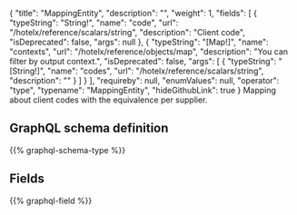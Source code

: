 {
  "title": "MappingEntity",
  "description": "",
  "weight": 1,
  "fields": [
    {
      "typeString": "String!",
      "name": "code",
      "url": "/hotelx/reference/scalars/string",
      "description": "Client code",
      "isDeprecated": false,
      "args": null
    },
    {
      "typeString": "[Map!]",
      "name": "contexts",
      "url": "/hotelx/reference/objects/map",
      "description": "You can filter by output context.",
      "isDeprecated": false,
      "args": [
        {
          "typeString": "[String!]",
          "name": "codes",
          "url": "/hotelx/reference/scalars/string",
          "description": ""
        }
      ]
    }
  ],
  "requireby": null,
  "enumValues": null,
  "operator": "type",
  "typename": "MappingEntity",
  "hideGithubLink": true
}
Mapping about client codes with the equivalence per supplier.
## GraphQL schema definition

{{% graphql-schema-type %}}

## Fields

{{% graphql-field %}}
